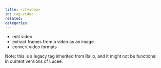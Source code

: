 ```yaml
---
title: <cfvideo>
id: tag-video
related:
categories:
---
```


* edit video
* extract frames from a video as an image
* convert video formats

Note: this is a legacy tag inherited from Railo, and it might not be functional in current versions of Lucee.
